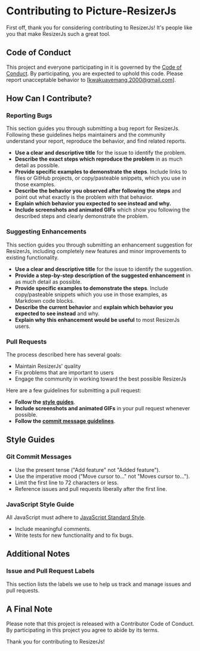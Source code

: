 # Contributing to Picture-ResizerJs

First off, thank you for considering contributing to ResizerJs! It's people like you that make ResizerJs such a great tool.

## Code of Conduct

This project and everyone participating in it is governed by the [Code of Conduct](CODE_OF_CONDUCT.md). By participating, you are expected to uphold this code. Please report unacceptable behavior to [kwakuayemang.2000@gmail.com].

## How Can I Contribute?

### Reporting Bugs

This section guides you through submitting a bug report for ResizerJs. Following these guidelines helps maintainers and the community understand your report, reproduce the behavior, and find related reports.

- **Use a clear and descriptive title** for the issue to identify the problem.
- **Describe the exact steps which reproduce the problem** in as much detail as possible.
- **Provide specific examples to demonstrate the steps**. Include links to files or GitHub projects, or copy/pasteable snippets, which you use in those examples.
- **Describe the behavior you observed after following the steps** and point out what exactly is the problem with that behavior.
- **Explain which behavior you expected to see instead and why.**
- **Include screenshots and animated GIFs** which show you following the described steps and clearly demonstrate the problem.

### Suggesting Enhancements

This section guides you through submitting an enhancement suggestion for ResizerJs, including completely new features and minor improvements to existing functionality.

- **Use a clear and descriptive title** for the issue to identify the suggestion.
- **Provide a step-by-step description of the suggested enhancement** in as much detail as possible.
- **Provide specific examples to demonstrate the steps**. Include copy/pasteable snippets which you use in those examples, as Markdown code blocks.
- **Describe the current behavior** and **explain which behavior you expected to see instead** and why.
- **Explain why this enhancement would be useful** to most ResizerJs users.

<!-- ### Your First Code Contribution

Unsure where to begin contributing to ResizerJs? You can start by looking through these `beginner` and `help-wanted` issues:

- [Beginner issues](https://github.com/your/project/link/labels/beginner) - issues which should only require a few lines of code, and a test or two.
- [Help wanted issues](https://github.com/your/project/link/labels/help%20wanted) - issues which should be a bit more involved than `beginner` issues. -->

### Pull Requests

The process described here has several goals:

- Maintain ResizerJs' quality
- Fix problems that are important to users
- Engage the community in working toward the best possible ResizerJs

Here are a few guidelines for submitting a pull request:

- **Follow the [style guides](#style-guides)**.
- **Include screenshots and animated GIFs** in your pull request whenever possible.
- **Follow the [commit message guidelines](#commit-message-guidelines)**.

## Style Guides

### Git Commit Messages

- Use the present tense ("Add feature" not "Added feature").
- Use the imperative mood ("Move cursor to..." not "Moves cursor to...").
- Limit the first line to 72 characters or less.
- Reference issues and pull requests liberally after the first line.

### JavaScript Style Guide

All JavaScript must adhere to [JavaScript Standard Style](https://standardjs.com/).

- Include meaningful comments.
- Write tests for new functionality and to fix bugs.

## Additional Notes

### Issue and Pull Request Labels

This section lists the labels we use to help us track and manage issues and pull requests. 

## A Final Note

Please note that this project is released with a Contributor Code of Conduct. By participating in this project you agree to abide by its terms.

Thank you for contributing to ResizerJs!
